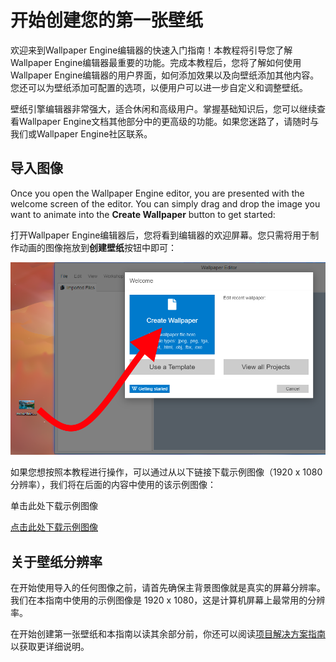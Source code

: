 # 开始创建您的第一张壁纸

欢迎来到Wallpaper Engine编辑器的快速入门指南！本教程将引导您了解Wallpaper Engine编辑器最重要的功能。完成本教程后，您将了解如何使用Wallpaper Engine编辑器的用户界面，如何添加效果以及向壁纸添加其他内容。您还可以为壁纸添加可配置的选项，以便用户可以进一步自定义和调整壁纸。

壁纸引擎编辑器非常强大，适合休闲和高级用户。掌握基础知识后，您可以继续查看Wallpaper Engine文档其他部分中的更高级的功能。如果您迷路了，请随时与我们或Wallpaper Engine社区联系。

## 导入图像

Once you open the Wallpaper Engine editor, you are presented with the welcome screen of the editor. You can simply drag and drop the image you want to animate into the **Create Wallpaper** button to get started:

打开Wallpaper Engine编辑器后，您将看到编辑器的欢迎屏幕。您只需将用于制作动画的图像拖放到**创建壁纸**按钮中即可：

![Square image compares to 16:9 aspect ratio](./new.png)

如果您想按照本教程进行操作，可以通过从以下链接下载示例图像（1920 x 1080 分辨率），我们将在后面的内容中使用的该示例图像：

单击此处下载示例图像

<a href="/wallpaper-engine-docs/img/tutorials/mountain.png" download="mountain.png">点击此处下载示例图像</a>

## 关于壁纸分辨率

在开始使用导入的任何图像之前，请首先确保主背景图像就是真实的屏幕分辨率。我们在本指南中使用的示例图像是 1920 x 1080，这是计算机屏幕上最常用的分辨率。

在开始创建第一张壁纸和本指南以读其余部分前，你还可以阅读[项目解决方案指南](/wallpaper-engine-docs/scene/performance/resolution)以获取更详细说明。